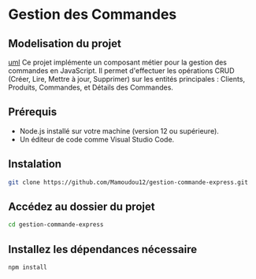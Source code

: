 # Gestion des Commandes

## Modelisation du projet
[uml](./assets/uml.png)
Ce projet implémente un composant métier pour la gestion des commandes en JavaScript. Il permet d'effectuer les opérations CRUD (Créer, Lire, Mettre à jour, Supprimer) sur les entités principales : Clients, Produits, Commandes, et Détails des Commandes.

## Prérequis
- Node.js installé sur votre machine (version 12 ou supérieure).
- Un éditeur de code comme Visual Studio Code.

## Instalation
```bash
git clone https://github.com/Mamoudou12/gestion-commande-express.git
```

## Accédez au dossier du projet 
```bash
cd gestion-commande-express
```

## Installez les dépendances nécessaire
```bash
npm install
```
